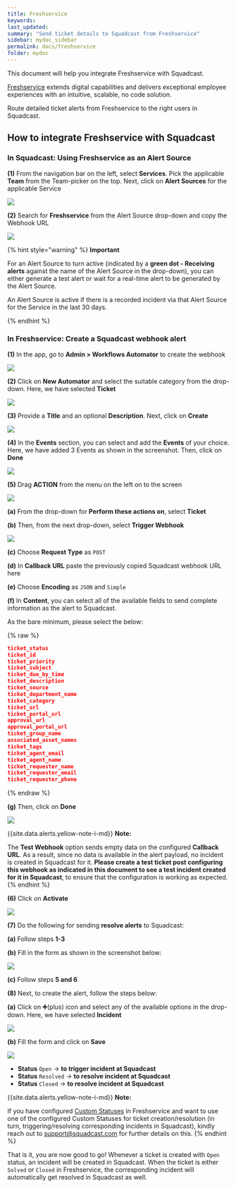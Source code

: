 ```yaml
---
title: Freshservice
keywords: 
last_updated: 
summary: "Send ticket details to Squadcast from Freshservice"
sidebar: mydoc_sidebar
permalink: docs/freshservice
folder: mydoc
---
```


This document will help you integrate Freshservice with Squadcast.

[Freshservice](https://freshservice.com/) extends digital capabilities and delivers exceptional employee experiences with an intuitive, scalable, no code solution.

Route detailed ticket alerts from Freshservice to the right users in Squadcast.

## How to integrate Freshservice with Squadcast

### In Squadcast: Using Freshservice as an Alert Source

**(1)** From the navigation bar on the left, select **Services**. Pick the applicable **Team** from the Team-picker on the top. Next, click on **Alert Sources** for the applicable Service

![](../../.gitbook/assets/alert\_source\_1.png)

**(2)** Search for **Freshservice** from the Alert Source drop-down and copy the Webhook URL

![](../../.gitbook/assets/freshservice\_1.png)

{% hint style="warning" %} 
<b>Important</b>
<p>For an Alert Source to turn active (indicated by a <b>green dot - Receiving alerts</b> against the name of the Alert Source in the drop-down), you can either generate a test alert or wait for a real-time alert to be generated by the Alert Source.</p>
<p>An Alert Source is active if there is a recorded incident via that Alert Source for the Service in the last 30 days.</p>
{% endhint %}

### In Freshservice: Create a Squadcast webhook alert

**(1)** In the app, go to **Admin > Workflows Automator** to create the webhook

![](../../.gitbook/assets/freshservice\_2.png)

**(2)** Click on **New Automator** and select the suitable category from the drop-down. Here, we have selected **Ticket**

![](../../.gitbook/assets/freshservice\_3.png)

**(3)** Provide a **Title** and an optional **Description**. Next, click on **Create**

![](../../.gitbook/assets/freshservice\_4.png)

**(4)** In the **Events** section, you can select and add the **Events** of your choice. Here, we have added 3 Events as shown in the screenshot. Then, click on **Done**

![](../../.gitbook/assets/freshservice\_5.png)

**(5)** Drag **ACTION** from the menu on the left on to the screen

![](../../.gitbook/assets/freshservice\_6.png)

**(a)** From the drop-down for **Perform these actions on**, select **Ticket**

**(b)** Then, from the next drop-down, select **Trigger Webhook**

![](../../.gitbook/assets/freshservice\_7.png)

**(c)** Choose **Request Type** as `POST`

**(d)** In **Callback URL** paste the previously copied Squadcast webhook URL here

**(e)** Choose **Encoding** as `JSON` and `Simple`

**(f)** In **Content**, you can select all of the available fields to send complete information as the alert to Squadcast. 

As the bare minimum, please select the below:

{% raw %}
```json
ticket_status
ticket_id
ticket_priority
ticket_subject
ticket_due_by_time
ticket_description
ticket_source
ticket_department_name
ticket_category
ticket_url
ticket_portal_url
approval_url
approval_portal_url
ticket_group_name
associated_asset_names
ticket_tags
ticket_agent_email
ticket_agent_name
ticket_requester_name
ticket_requester_email
ticket_requester_phone
```
{% endraw %}

**(g)** Then, click on **Done**

![](../../.gitbook/assets/freshservice\_8.png)

{{site.data.alerts.yellow-note-i-md}}
**Note:**

The **Test Webhook** option sends empty data on the configured **Callback URL**. As a result, since no data is available in the alert payload, no incident is created in Squadcast for it. **Please create a test ticket post configuring this webhook as indicated in this document to see a test incident created for it in Squadcast**, to ensure that the configuration is working as expected.
{% endhint %}

**(6)** Click on **Activate**

![](../../.gitbook/assets/freshservice\_9.png)

**(7)** Do the following for sending **resolve alerts** to Squadcast:

**(a)** Follow steps **1-3**

**(b)** Fill in the form as shown in the screenshot below:

![](../../.gitbook/assets/freshservice\_10.png)

**(c)** Follow steps **5 and 6**

**(8)** Next, to create the alert, follow the steps below: 

**(a)** Click on **➕**(plus) icon and select any of the available options in the drop-down. Here, we have selected **Incident**

![](../../.gitbook/assets/freshservice\_11.png)

**(b)** Fill the form and click on **Save**

![](../../.gitbook/assets/freshservice\_12.png)

- **Status** `Open` -> **to trigger incident at Squadcast**
- **Status** `Resolved` -> **to resolve incident at Squadcast**
- **Status** `Closed` -> **to resolve incident at Squadcast**

{{site.data.alerts.yellow-note-i-md}}
**Note:**

If you have configured [Custom Statuses](https://support.freshservice.com/support/solutions/articles/156452-customizing-helpdesk-statuses) in Freshservice and want to use one of the configured Custom Statuses for ticket creation/resolution (in turn, triggering/resolving corresponding incidents in Squadcast), kindly reach out to <a href="mailto:support@squadcast.com">support@squadcast.com</a> for further details on this.
{% endhint %}

That is it, you are now good to go! Whenever a ticket is created with `Open` status, an incident will be created in Squadcast. When the ticket is either `Solved` or `Closed` in Freshservice, the corresponding incident will automatically get resolved in Squadcast as well.